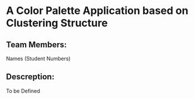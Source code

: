 # A Color Palette Application based on Clustering Structure

## Team Members:
Names (Student Numbers)

## Descreption:
To be Defined
